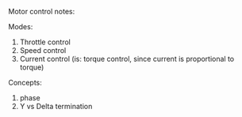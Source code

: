 Motor control notes:

Modes:
1. Throttle control
1. Speed control
1. Current control (is: torque control, since current is proportional to torque)

Concepts:
1. phase
1. Y vs Delta termination






